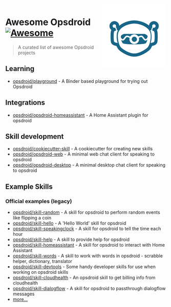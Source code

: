 <img src="https://github.com/opsdroid/style-guidelines/raw/master/logos/logo-light.png" align="right" height="200px" />

# Awesome Opsdroid [![Awesome](https://cdn.rawgit.com/sindresorhus/awesome/d7305f38d29fed78fa85652e3a63e154dd8e8829/media/badge.svg)](https://github.com/sindresorhus/awesome#readme)
> A curated list of awesome Opsdroid projects

## Learning

- [opsdroid/playground](https://github.com/opsdroid/playground) - A Binder based playground for trying out Opsdroid 

## Integrations

- [opsdroid/opsdroid-homeassistant](https://github.com/opsdroid/opsdroid-homeassistant) - A Home Assistant plugin for opsdroid 

## Skill development

- [opsdroid/cookiecutter-skill](https://github.com/opsdroid/cookiecutter-skill) - A cookiecutter for creating new skills 
- [opsdroid/opsdroid-web](https://github.com/opsdroid/opsdroid-web) - A minimal web chat client for speaking to opsdroid 
- [opsdroid/opsdroid-desktop](https://github.com/opsdroid/opsdroid-desktop) - A minimal desktop chat client for speaking to opsdroid 

## Example Skills

### Official examples (legacy)

- [opsdroid/skill-random](https://github.com/opsdroid/skill-random) - A skill for opsdroid to perform random events like flipping a coin 
- [opsdroid/skill-hello](https://github.com/opsdroid/skill-hello) - A 'Hello World' skill for opsdroid 
- [opsdroid/skill-speakingclock](https://github.com/opsdroid/skill-speakingclock) - A skill for opsdroid to tell the time each hour 
- [opsdroid/skill-help](https://github.com/opsdroid/skill-help) - A skill to provide help for opsdroid 
- [opsdroid/skill-homeassistant](https://github.com/opsdroid/skill-homeassistant) - A skill for opsdroid to interact with Home Assistant 
- [opsdroid/skill-words](https://github.com/opsdroid/skill-words) - A skill to work with words in opsdroid - scrabble helper, dictionary, translator 
- [opsdroid/skill-devtools](https://github.com/opsdroid/skill-devtools) - Some handy developer skills for use when working on opsdroid skills 
- [opsdroid/skill-cloudhealth](https://github.com/opsdroid/skill-cloudhealth) - An opsdroid skill to get billing info from cloudhealth 
- [opsdroid/skill-dialogflow](https://github.com/opsdroid/skill-dialogflow) - A skill for opsdroid to passthrough dialogflow messages 
- [more...](https://github.com/opsdroid?q=skill-&type=&language=&sort=)
